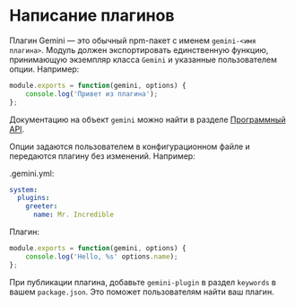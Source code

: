 # Написание плагинов

Плагин Gemini — это обычный npm-пакет с именем `gemini-<имя плагина>`. Модуль
должен экспортировать единственную функцию, принимающую экземпляр класса 
`Gemini` и указанные пользователем опции. Например:

```js
module.exports = function(gemini, options) {
    console.log('Привет из плагина');
};
```

Документацию на объект `gemini` можно найти в разделе
[Программный API](programmatic-api.ru.md).

Опции задаются пользователем в конфигурационном файле и передаются плагину без
изменений. Например:

.gemini.yml:
```yaml
system:
  plugins:
    greeter:
      name: Mr. Incredible
```

Плагин:
```javascript
module.exports = function(gemini, options) {
    console.log('Hello, %s' options.name);
};

```

При публикации плагина, добавьте `gemini-plugin` в раздел `keywords` в вашем
`package.json`. Это поможет пользователям найти ваш плагин.
